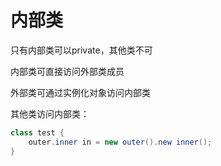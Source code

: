 # 内部类

只有内部类可以private，其他类不可

内部类可直接访问外部类成员

外部类可通过实例化对象访问内部类

其他类访问内部类：

```java
class test {
    outer.inner in = new outer().new inner();
}
```

